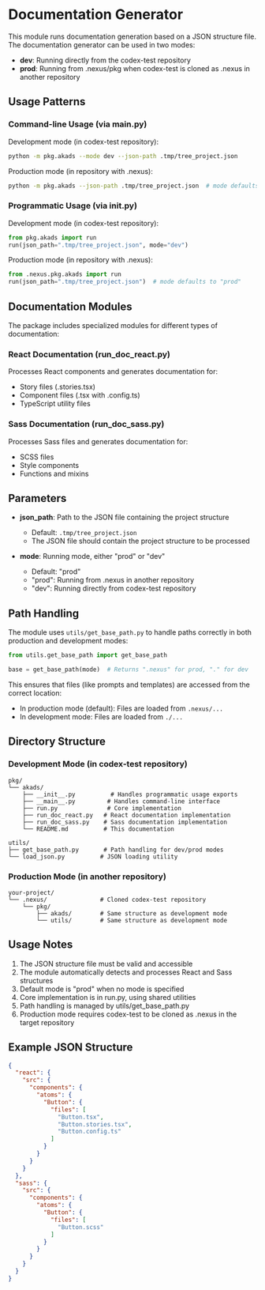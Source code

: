 # Documentation Generator

This module runs documentation generation based on a JSON structure file. The documentation generator can be used in two modes:
- **dev**: Running directly from the codex-test repository
- **prod**: Running from .nexus/pkg when codex-test is cloned as .nexus in another repository

## Usage Patterns

### Command-line Usage (via __main__.py)

Development mode (in codex-test repository):
```bash
python -m pkg.akads --mode dev --json-path .tmp/tree_project.json
```

Production mode (in repository with .nexus):
```bash
python -m pkg.akads --json-path .tmp/tree_project.json  # mode defaults to "prod"
```

### Programmatic Usage (via __init__.py)

Development mode (in codex-test repository):
```python
from pkg.akads import run
run(json_path=".tmp/tree_project.json", mode="dev")
```

Production mode (in repository with .nexus):
```python
from .nexus.pkg.akads import run
run(json_path=".tmp/tree_project.json")  # mode defaults to "prod"
```

## Documentation Modules

The package includes specialized modules for different types of documentation:

### React Documentation (run_doc_react.py)
Processes React components and generates documentation for:
- Story files (.stories.tsx)
- Component files (.tsx with .config.ts)
- TypeScript utility files

### Sass Documentation (run_doc_sass.py)
Processes Sass files and generates documentation for:
- SCSS files
- Style components
- Functions and mixins

## Parameters

- **json_path**: Path to the JSON file containing the project structure
  - Default: `.tmp/tree_project.json`
  - The JSON file should contain the project structure to be processed

- **mode**: Running mode, either "prod" or "dev"
  - Default: "prod"
  - "prod": Running from .nexus in another repository
  - "dev": Running directly from codex-test repository

## Path Handling

The module uses `utils/get_base_path.py` to handle paths correctly in both production and development modes:

```python
from utils.get_base_path import get_base_path

base = get_base_path(mode)  # Returns ".nexus" for prod, "." for dev
```

This ensures that files (like prompts and templates) are accessed from the correct location:
- In production mode (default): Files are loaded from `.nexus/...`
- In development mode: Files are loaded from `./...`

## Directory Structure

### Development Mode (in codex-test repository)
```
pkg/
└── akads/
    ├── __init__.py          # Handles programmatic usage exports
    ├── __main__.py         # Handles command-line interface
    ├── run.py              # Core implementation
    ├── run_doc_react.py   # React documentation implementation
    ├── run_doc_sass.py    # Sass documentation implementation
    └── README.md          # This documentation

utils/
├── get_base_path.py       # Path handling for dev/prod modes
└── load_json.py          # JSON loading utility
```

### Production Mode (in another repository)
```
your-project/
└── .nexus/               # Cloned codex-test repository
    └── pkg/
        ├── akads/        # Same structure as development mode
        └── utils/        # Same structure as development mode
```

## Usage Notes

1. The JSON structure file must be valid and accessible
2. The module automatically detects and processes React and Sass structures
3. Default mode is "prod" when no mode is specified
4. Core implementation is in run.py, using shared utilities
5. Path handling is managed by utils/get_base_path.py
6. Production mode requires codex-test to be cloned as .nexus in the target repository

## Example JSON Structure

```json
{
  "react": {
    "src": {
      "components": {
        "atoms": {
          "Button": {
            "files": [
              "Button.tsx",
              "Button.stories.tsx",
              "Button.config.ts"
            ]
          }
        }
      }
    }
  },
  "sass": {
    "src": {
      "components": {
        "atoms": {
          "Button": {
            "files": [
              "Button.scss"
            ]
          }
        }
      }
    }
  }
}
